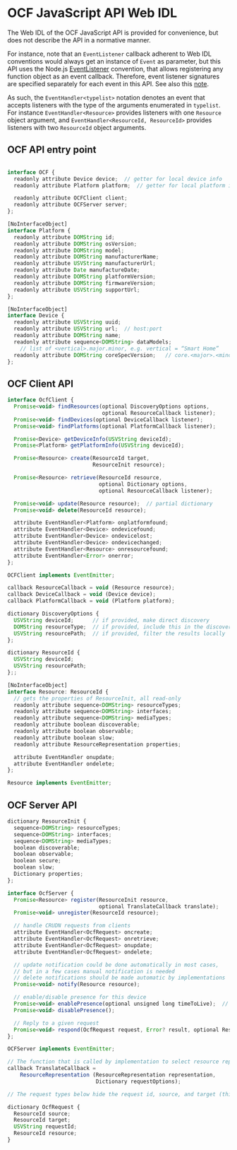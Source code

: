 OCF JavaScript API Web IDL
==========================

The Web IDL of the OCF JavaScript API is provided for convenience, but does not describe the API in a normative manner.

For instance, note that an `EventListener` callback adherent to Web IDL conventions would always get an instance of `Event` as parameter, but this API uses the Node.js [EventListener](https://nodejs.org/api/events.html#events_passing_arguments_and_this_to_listeners) convention, that allows registering any function object as an event callback. Therefore, event listener signatures are specified separately for each event in this API. See also this [note](http://heycam.github.io/webidl/#dfn-callback-interface).

As such, the `EventHandler<typelist>` notation denotes an event that accepts listeners with the type of the arguments enumerated in `typelist`. For instance `EventHandler<Resource>` provides listeners with one `Resource` object argument, and `EventHandler<ResourceId, ResourceId>` provides listeners with two `ResourceId` object arguments.


## OCF API entry point

```javascript

interface OCF {
  readonly attribute Device device;  // getter for local device info
  readonly attribute Platform platform;  // getter for local platform info

  readonly attribute OCFClient client;
  readonly attribute OCFServer server;
};

[NoInterfaceObject]
interface Platform {
  readonly attribute DOMString id;
  readonly attribute DOMString osVersion;
  readonly attribute DOMString model;
  readonly attribute DOMString manufacturerName;
  readonly attribute USVString manufacturerUrl;
  readonly attribute Date manufactureDate;
  readonly attribute DOMString platformVersion;
  readonly attribute DOMString firmwareVersion;
  readonly attribute USVString supportUrl;
};

[NoInterfaceObject]
interface Device {
  readonly attribute USVString uuid;
  readonly attribute USVString url;  // host:port
  readonly attribute DOMString name;
  readonly attribute sequence<DOMString> dataModels;
    // list of <vertical>.major.minor, e.g. vertical = “Smart Home”
  readonly attribute DOMString coreSpecVersion;   // core.<major>.<minor>
};

```

## OCF Client API
```javascript
interface OcfClient {
  Promise<void> findResources(optional DiscoveryOptions options,
                              optional ResourceCallback listener);
  Promise<void> findDevices(optional DeviceCallback listener);
  Promise<void> findPlatforms(optional PlatformCallback listener);

  Promise<Device> getDeviceInfo(USVString deviceId);
  Promise<Platform> getPlatformInfo(USVString deviceId);

  Promise<Resource> create(ResourceId target,
                           ResourceInit resource);

  Promise<Resource> retrieve(ResourceId resource,
                             optional Dictionary options,
                             optional ResourceCallback listener);

  Promise<void> update(Resource resource);  // partial dictionary
  Promise<void> delete(ResourceId resource);

  attribute EventHandler<Platform> onplatformfound;
  attribute EventHandler<Device> ondevicefound;
  attribute EventHandler<Device> ondevicelost;
  attribute EventHandler<Device> ondevicechanged;
  attribute EventHandler<Resource> onresourcefound;
  attribute EventHandler<Error> onerror;
};

OCFClient implements EventEmitter;

callback ResourceCallback = void (Resource resource);
callback DeviceCallback = void (Device device);
callback PlatformCallback = void (Platform platform);

dictionary DiscoveryOptions {
  USVString deviceId;      // if provided, make direct discovery
  DOMString resourceType;  // if provided, include this in the discovery request
  USVString resourcePath;  // if provided, filter the results locally
};

dictionary ResourceId {
  USVString deviceId;
  USVString resourcePath;
};;

[NoInterfaceObject]
interface Resource: ResourceId {
  // gets the properties of ResourceInit, all read-only
  readonly attribute sequence<DOMString> resourceTypes;
  readonly attribute sequence<DOMString> interfaces;
  readonly attribute sequence<DOMString> mediaTypes;
  readonly attribute boolean discoverable;
  readonly attribute boolean observable;
  readonly attribute boolean slow;
  readonly attribute ResourceRepresentation properties;

  attribute EventHandler onupdate;
  attribute EventHandler ondelete;
};

Resource implements EventEmitter;

```

## OCF Server API
```javascript
dictionary ResourceInit {
  sequence<DOMString> resourceTypes;
  sequence<DOMString> interfaces;
  sequence<DOMString> mediaTypes;
  boolean discoverable;
  boolean observable;
  boolean secure;
  boolean slow;
  Dictionary properties;
};

interface OcfServer {
  Promise<Resource> register(ResourceInit resource,
                             optional TranslateCallback translate);
  Promise<void> unregister(ResourceId resource);

  // handle CRUDN requests from clients
  attribute EventHandler<OcfRequest> oncreate;
  attribute EventHandler<OcfRequest> onretrieve;
  attribute EventHandler<OcfRequest> onupdate;
  attribute EventHandler<OcfRequest> ondelete;

  // update notification could be done automatically in most cases,
  // but in a few cases manual notification is needed
  // delete notifications should be made automatic by implementations
  Promise<void> notify(Resource resource);

  // enable/disable presence for this device
  Promise<void> enablePresence(optional unsigned long timeToLive);  // in ms
  Promise<void> disablePresence();

  // Reply to a given request
  Promise<void> respond(OcfRequest request, Error? result, optional Resource? resource);
};

OCFServer implements EventEmitter;

// The function that is called by implementation to select resource representation.
callback TranslateCallback =
    ResourceRepresentation (ResourceRepresentation representation,
                            Dictionary requestOptions);

// The request types below hide the request id, source, and target (this) deviceId.

dictionary OcfRequest {
  ResourceId source;
  ResourceId target;
  USVString requestId;
  ResourceId resource;
}

```
